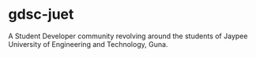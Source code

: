 # gdsc-juet
A Student Developer community revolving around the students of Jaypee University of Engineering and Technology, Guna.
